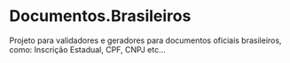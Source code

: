 # Documentos.Brasileiros
Projeto para validadores e geradores para documentos oficiais brasileiros, como: Inscrição Estadual, CPF, CNPJ etc... 
